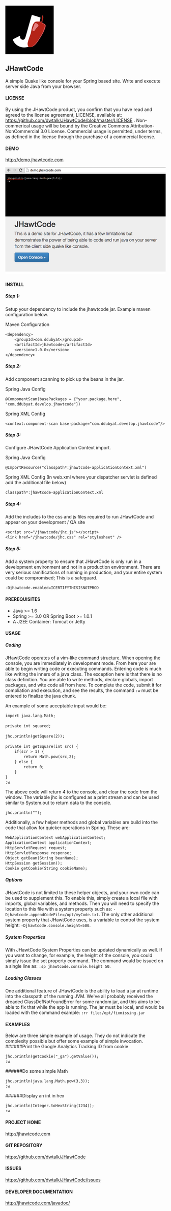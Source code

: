 ![alt text](https://raw.githubusercontent.com/dwtalk/JHawtCode/gh-pages/apple-touch-icon-152x152.png "JHawtCode - Enable Spring God Mode")

## JHawtCode

A simple Quake like console for your Spring based site. Write and execute server side Java from your browser.

#### LICENSE

By using the JHawtCode product, you confirm that you have read and agreed to the license agreement, LICENSE, available at: https://github.com/dwtalk/JHawtCode/blob/master/LICENSE . Non-commerical usage will be bound by the Creative Commons Attribution-NonCommercial 3.0 License. Commercial usage is permitted, under terms, as defined in the license through the purchase of a commercial license.

#### DEMO

http://demo.jhawtcode.com

![alt text](https://raw.githubusercontent.com/dwtalk/JHawtCode/gh-pages/browsershot.png "JHawtCode - Demo")

#### INSTALL

##### Step 1:
Setup your dependency to include the jhawtcode jar. Example maven configuration below.

Maven Configuration
```
<dependency>
	<groupId>com.ddubyat</groupId>
	<artifactId>jhawtcode</artifactId>
	<version>1.0.0</version>
</dependency>
```

##### Step 2:
Add component scanning to pick up the beans in the jar.

Spring Java Config
```
@ComponentScan(basePackages = {"your.package.here", "com.ddubyat.develop.jhawtcode"})
```

Spring XML Config
```
<context:component-scan base-package="com.ddubyat.develop.jhawtcode"/>
```

##### Step 3:
Configure JHawtCode Application Context import.

Spring Java Config
```
@ImportResource("classpath*:jhawtcode-applicationContext.xml")
```

Spring XML Config (In web.xml where your dispatcher servlet is defined add the additional file below)
```
classpath*:jhawtcode-applicationContext.xml
```

##### Step 4:
Add the includes to the css and js files required to run JHawtCode and appear on your development / QA site

```
<script src="/jhawtcode/jhc.js"></script>
<link href="/jhawtcode/jhc.css" rel="stylesheet" />
```

##### Step 5:
Add a system property to ensure that JHawtCode is only run in a development environment and not in a production environment. There are very serious ramifications of running in production, and your entire system could be compromised; This is a safeguard.

```
-Djhawtcode.enabled=ICERTIFYTHISISNOTPROD
```

#### PREREQUISITES

- Java >= 1.6
- Spring >= 3.0 OR Spring Boot >= 1.0.1
- A J2EE Container:  Tomcat or Jetty

#### USAGE

##### Coding

JHawtCode operates of a vim-like command structure. When opening the console, you are immediately in development mode. From here your are able to begin writing code or executing commands. Entering code is much like writing the inners of a java class. The exception here is that there is no class definition. You are able to write methods, declare globals, import packages, and wite code all from here. To complete the code, submit it for compliation and execution, and see the results, the command ```:w``` must be entered to finalize the java chunk.

An example of some acceptable input would be:
```
import java.lang.Math;

private int squared;

jhc.println(getSquare(2));

private int getSquare(int src) {
	if(scr > 1) {
		return Math.pow(src,2);
	} else {
		return 0;
	}
}
:w
```

The above code will return 4 to the console, and clear the code from the window. The variable jhc is configured as a print stream and can be used similar to System.out to return data to the console.

```
jhc.println("");
```

Additionally, a few helper methods and global variables are build into the code that allow for quicker operations in Spring. These are:
```
WebApplicationContext webApplicationContext;
ApplicationContext applicationContext;
HttpServletRequest request;
HttpServletResponse response;
Object getBean(String beanName);
HttpSession getSession();
Cookie getCookie(String cookieName);
```

##### Options

JHawtCode is not limited to these helper objects, and your own code can be used to supplement this. To enable this, simply create a local file with imports, global variables, and methods. Then you will need to specify the location to this file with a system property such as: ```-Djhawtcode.appendCodeFile=/opt/myCode.txt```. The only other additional system property that JHawtCode uses, is a variable to control the system height: ```-Djhawtcode.console.height=500```.

##### System Properties

With JHawtCode System Properties can be updated dynamically as well. If you want to change, for example, the height of the console, you could simply issue the set property command. The command would be issued on a single line as: ```:sp jhawtcode.console.height 50```.

##### Loading Classes

One additional feature of JHawtCode is the ability to load a jar at runtime into the classpath of the running JVM. We've all probably received the dreaded ClassDefNotFoundError for some random jar, and this aims to be able to fix that while the app is running. The jar must be local, and would be loaded with the command example: ```:rr file:/opt/fixmissing.jar```


#### EXAMPLES
Below are three simple example of usage. They do not indicate the complexity possible but offer some example of simple invocation.
######Print the Google Analytics Tracking ID from cookie

```
jhc.println(getCookie("_ga").getValue());
:w
```
######Do some simple Math
```
jhc.println(java.lang.Math.pow(3,3));
:w
```
######Display an int in hex
```
jhc.println(Integer.toHexString(1234));
:w
```

#### PROJECT HOME

http://jhawtcode.com

#### GIT REPOSITORY

https://github.com/dwtalk/JHawtCode

#### ISSUES

https://github.com/dwtalk/JHawtCode/issues

#### DEVELOPER DOCUMENTATION

http://jhawtcode.com/javadoc/
